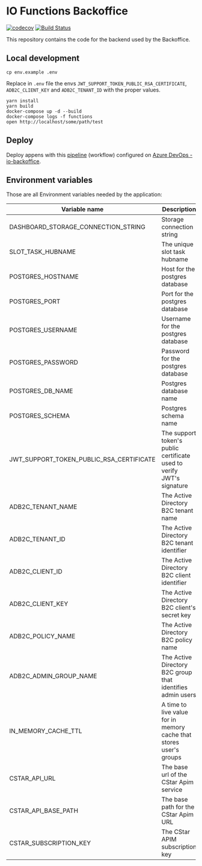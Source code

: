 # IO Functions Backoffice

[![codecov](https://codecov.io/gh/pagopa/io-functions-backoffice/branch/master/graph/badge.svg)](https://codecov.io/gh/pagopa/io-functions-backoffice)
[![Build Status](https://dev.azure.com/pagopa-io/io-backoffice/_apis/build/status/pagopa.io-backoffice-backend?branchName=master)](https://dev.azure.com/pagopa-io/io-backoffice/_build/latest?definitionId=37&branchName=master)

This repository contains the code for the backend used by the Backoffice.

## Local development

```shell
cp env.example .env
```

Replace in `.env` file the envs `JWT_SUPPORT_TOKEN_PUBLIC_RSA_CERTIFICATE`, `ADB2C_CLIENT_KEY` and `ADB2C_TENANT_ID` with the proper values.

```shell
yarn install
yarn build
docker-compose up -d --build
docker-compose logs -f functions
open http://localhost/some/path/test
```

## Deploy

Deploy appens with this [pipeline](./azure-pipelines.yml)
(workflow) configured on [Azure DevOps - io-backoffice](https://dev.azure.com/pagopa-io/io-backoffice).

## Environment variables

Those are all Environment variables needed by the application:

| Variable name                            | Description                                                                       | type   |
|------------------------------------------|-----------------------------------------------------------------------------------|--------|
| DASHBOARD_STORAGE_CONNECTION_STRING      | Storage connection string                                                         | string |
| SLOT_TASK_HUBNAME                        | The unique slot task hubname                                                      | string |
| POSTGRES_HOSTNAME                        | Host for the postgres database                                                    | string |
| POSTGRES_PORT                            | Port for the postgres database                                                    | number |
| POSTGRES_USERNAME                        | Username for the postgres database                                                | string |
| POSTGRES_PASSWORD                        | Password for the postgres database                                                | string |
| POSTGRES_DB_NAME                         | Postgres database name                                                            | string |
| POSTGRES_SCHEMA                          | Postgres schema name                                                              | string |
| JWT_SUPPORT_TOKEN_PUBLIC_RSA_CERTIFICATE | The support token's public certificate used to verify JWT's signature             | string |
| ADB2C_TENANT_NAME                        | The Active Directory B2C tenant name                                              | string |
| ADB2C_TENANT_ID                          | The Active Directory B2C tenant identifier                                        | string |
| ADB2C_CLIENT_ID                          | The Active Directory B2C client identifier                                        | string |
| ADB2C_CLIENT_KEY                         | The Active Directory B2C client's secret key                                      | string |
| ADB2C_POLICY_NAME                        | The Active Directory B2C policy name                                              | string |
| ADB2C_ADMIN_GROUP_NAME                   | The Active Directory B2C group that identifies admin users                        | string |
| IN_MEMORY_CACHE_TTL                      | A time to live value for in memory cache that stores user's groups                | number |
| CSTAR_API_URL                            | The base url of the CStar Apim service                                            | string |
| CSTAR_API_BASE_PATH                      | The base path for the CStar Apim URL                                              | string |
| CSTAR_SUBSCRIPTION_KEY                   | The CStar APIM subscription key                                                   | string |